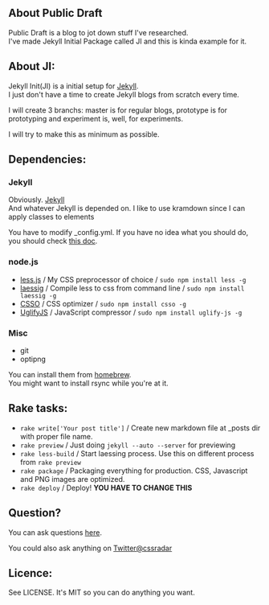 ## About Public Draft

Public Draft is a blog to jot down stuff I've researched.  
I've made Jekyll Initial Package called JI and this is kinda example for it.

## About JI:

Jekyll Init(JI) is a initial setup for [Jekyll](https://github.com/mojombo/jekyll).  
I just don't have a time to create Jekyll blogs from scratch every time.

I will create 3 branchs: master is for regular blogs, prototype is for prototyping and experiment is, well, for experiments.

I will try to make this as minimum as possible.

## Dependencies:

### Jekyll

Obviously. [Jekyll](https://github.com/mojombo/jekyll)  
And whatever Jekyll is depended on.
I like to use kramdown since I can apply classes to elements

You have to modify \_config.yml. If you have no idea what you should do, you should check [this doc](https://github.com/mojombo/jekyll/wiki/Configuration).

### node.js

- [less.js](http://lesscss.org/) / My CSS preprocessor of choice / `sudo npm install less -g`
- [laessig](https://github.com/akoenig/laessig) / Compile less to css from command line / `sudo npm install laessig -g`
- [CSSO](https://github.com/css/csso) / CSS optimizer / `sudo npm install csso -g`
- [UglifyJS](https://github.com/mishoo/UglifyJS) / JavaScript compressor / `sudo npm install uglify-js -g`

### Misc

- git
- optipng

You can install them from [homebrew](http://mxcl.github.com/homebrew/).  
You might want to install rsync while you're at it.

## Rake tasks:

- `rake write['Your post title']` / Create new markdown file at \_posts dir with proper file name.
- `rake preview` / Just doing `jekyll --auto --server` for previewing
- `rake less-build` / Start laessing process. Use this on different process from `rake preview`
- `rake package` / Packaging everything for production. CSS, Javascript and PNG images are optimized.
- `rake deploy` / Deploy! **YOU HAVE TO CHANGE THIS**

## Question?

You can ask questions [here](https://github.com/studiomohawk/ji/issues/new).

You could also ask anything on [Twitter@cssradar](http://twitter.com/#!/cssradar)

## Licence:

See LICENSE. It's MIT so you can do anything you want.